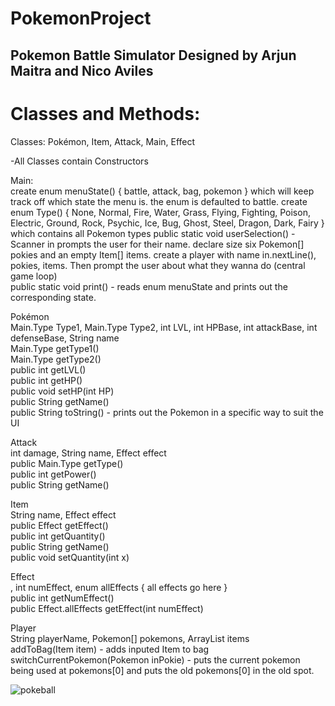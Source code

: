 # PokemonProject
 
## Pokemon Battle Simulator Designed by Arjun Maitra and Nico Aviles

# Classes and Methods: <br />
Classes: Pokémon, Item, Attack, Main, Effect

-All Classes contain Constructors

Main: <br />
create enum menuState() { battle, attack, bag, pokemon } which will keep track off which state the menu is. the enum is defaulted to battle.
create enum Type() { None, Normal, Fire, Water, Grass, Flying, Fighting, Poison, Electric, Ground, Rock, Psychic, Ice, Bug, Ghost, Steel, Dragon, Dark, Fairy } which contains all Pokemon types
public static void userSelection() - Scanner in prompts the user for their name. declare size six Pokemon[] pokies and an empty Item[] items. create a player with name in.nextLine(), pokies, items. Then 
                                     prompt the user about what they wanna do (central game loop) <br />
public static void print() - reads enum menuState and prints out the corresponding state.

Pokémon <br />
Main.Type Type1, Main.Type Type2, int LVL, int HPBase, int attackBase, int defenseBase, String name  <br />
Main.Type getType1()  <br />
Main.Type getType2()  <br />
public int getLVL()  <br />
public int getHP()  <br />
public void setHP(int HP)  <br />
public String getName()  <br />
public String toString() - prints out the Pokemon in a specific way to suit the UI  <br />

Attack <br />
int damage, String name, Effect effect  <br />
public Main.Type getType()  <br />
public int getPower()  <br />
public String getName()  <br />

Item <br />
String name, Effect effect  <br />
public Effect getEffect()  <br />
public int getQuantity()  <br />
public String getName()  <br />
public void setQuantity(int x)  <br />

Effect <br />,
int numEffect, enum allEffects { all effects go here }  <br />
public int getNumEffect()  <br />
public Effect.allEffects getEffect(int numEffect)  <br />

Player <br />
String playerName, Pokemon[] pokemons, ArrayList<Item> items  <br />
addToBag(Item item) - adds inputed Item to bag  <br />
switchCurrentPokemon(Pokemon inPokie) - puts the current pokemon being used at pokemons[0] and puts the old pokemons[0] in the old spot.  <br />

![pokeball](https://user-images.githubusercontent.com/33406133/188938588-bd730034-4acb-4670-b54f-a3fd94d855c1.png)  <br />

